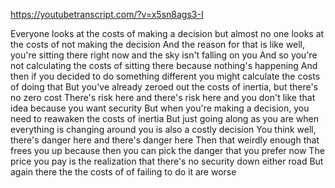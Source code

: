 https://youtubetranscript.com/?v=x5sn8ags3-I

 Everyone looks at the costs of making a decision but almost no one looks at the costs of not making the decision And the reason for that is like well, you're sitting there right now and the sky isn't falling on you And so you're not calculating the costs of sitting there because nothing's happening And then if you decided to do something different you might calculate the costs of doing that But you've already zeroed out the costs of inertia, but there's no zero cost There's risk here and there's risk here and you don't like that idea because you want security But when you're making a decision, you need to reawaken the costs of inertia But just going along as you are when everything is changing around you is also a costly decision You think well, there's danger here and there's danger here Then that weirdly enough that frees you up because then you can pick the danger that you prefer now The price you pay is the realization that there's no security down either road But again there the the costs of of failing to do it are worse